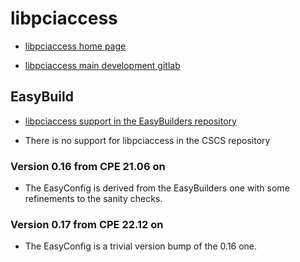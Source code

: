 # libpciaccess

  * [libpciaccess home page](https://cgit.freedesktop.org/xorg/lib/libpciaccess/)

  * [libpciaccess main development gitlab](https://gitlab.freedesktop.org/xorg/lib/libpciaccess)


## EasyBuild

  * [libpciaccess support in the EasyBuilders repository](https://github.com/easybuilders/easybuild-easyconfigs/tree/develop/easybuild/easyconfigs/l/libpciaccess)

  * There is no support for libpciaccess in the CSCS repository


### Version 0.16 from CPE 21.06 on

  * The EasyConfig is derived from the EasyBuilders one with some refinements
    to the sanity checks.

    
### Version 0.17 from CPE 22.12 on

  * The EasyConfig is a trivial version bump of the 0.16 one.


